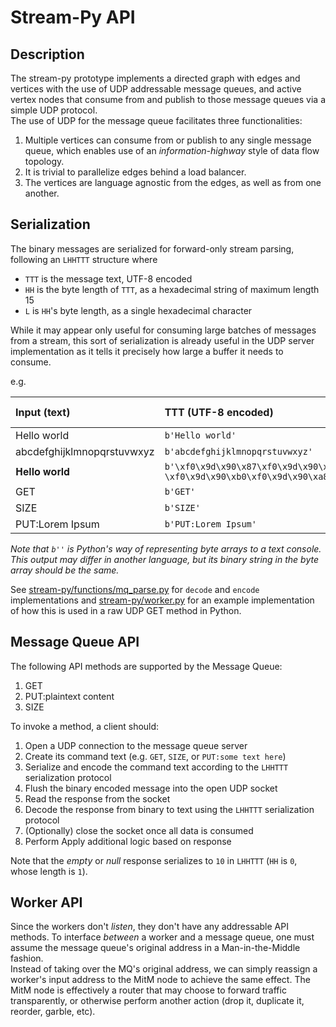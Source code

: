 # Stream-Py API

## Description
The stream-py prototype implements a directed graph with edges and vertices with the use of UDP addressable
message queues, and active vertex nodes that consume from and publish to those message queues via a simple
UDP protocol.  
The use of UDP for the message queue facilitates three functionalities:

1. Multiple vertices can consume from or publish to any single message queue, which enables use of
   an _information-highway_ style of data flow topology.
2. It is trivial to parallelize edges behind a load balancer.
3. The vertices are language agnostic from the edges, as well as from one another.

## Serialization
The binary messages are serialized for forward-only stream parsing, following
an `LHHTTT` structure where

 - `TTT` is the message text, UTF-8 encoded
 - `HH` is the byte length of `TTT`, as a hexadecimal string of maximum length 15
 - `L` is `HH`'s byte length, as a single hexadecimal character

While it may appear only useful for consuming large batches of messages from a stream, this sort
of serialization is already useful in the UDP server implementation as it tells it precisely how large
a buffer it needs to consume.


e.g. 

| Input (text) | TTT (UTF-8 encoded) | HH (hex) |  L (hex) | Output (to binary stream) |
| :-------     | :------             | :--| :-- | :--                       |
| Hello world | `b'Hello world'` | `b` | `1` | `b'1bHello world'` |
| abcdefghijklmnopqrstuvwxyz | `b'abcdefghijklmnopqrstuvwxyz'` | `1a` | `2` | `b'21aabcdefghijklmnopqrstuvwxyz'` |
| 𝐇𝐞𝐥𝐥𝐨 𝐰𝐨𝐫𝐥𝐝 | `b'\xf0\x9d\x90\x87\xf0\x9d\x90\x9e\xf0\x9d\x90\xa5\xf0\x9d\x90\xa5\xf0\x9d\x90\xa8 \xf0\x9d\x90\xb0\xf0\x9d\x90\xa8\xf0\x9d\x90\xab\xf0\x9d\x90\xa5\xf0\x9d\x90\x9d'` | `29` | `2` | `b'229\xf0\x9d\x90\x87\xf0\x9d\x90\x9e\xf0\x9d\x90\xa5\xf0\x9d\x90\xa5\xf0\x9d\x90\xa8 \xf0\x9d\x90\xb0\xf0\x9d\x90\xa8\xf0\x9d\x90\xab\xf0\x9d\x90\xa5\xf0\x9d\x90\x9d'` |
| GET | `b'GET'` | `3` | `1` | `b'13GET'` |
| SIZE | `b'SIZE'` | `4` | `1` | `b'14SIZE'` |
| PUT:Lorem Ipsum | `b'PUT:Lorem Ipsum'` | `f` | `1` | `b'1fPUT:Lorem Ipsum'` |


_Note that `b''` is Python's way of representing byte arrays to a text console. This output may differ in another language, but its binary string in the byte array should be the same._


See [stream-py/functions/mq_parse.py](https://github.com/Sendence/nisan/blob/master/stream-py/functions/mq_parse.py) for `decode` and `encode` implementations and [stream-py/worker.py](https://github.com/Sendence/nisan/blob/master/stream-py/worker.py#L59-L82) for an example implementation of how this is used in a raw UDP GET method in Python.

## Message Queue API
The following API methods are supported by the Message Queue:

1. GET
2. PUT:plaintext content
3. SIZE

To invoke a method, a client should:

1. Open a UDP connection to the message queue server
2. Create its command text (e.g. `GET`, `SIZE`, or `PUT:some text here`)
3. Serialize and encode the command text according to the `LHHTTT` serialization protocol
4. Flush the binary encoded message into the open UDP socket
5. Read the response from the socket
7. Decode the response from binary to text using the `LHHTTT` serialization protocol
8. (Optionally) close the socket once all data is consumed
9. Perform Apply additional logic based on response

Note that the _empty_ or _null_ response serializes to `10` in `LHHTTT` (`HH` is `0`, whose length is `1`).

## Worker API
Since the workers don't _listen_, they don't have any addressable API methods.
To interface _between_ a worker and a message queue, one must assume the message queue's original address
in a Man-in-the-Middle fashion.  
Instead of taking over the MQ's original address, we can simply reassign a worker's input address to
the MitM node to achieve the same effect. The MitM node is effectively a router that may choose to
forward traffic transparently, or otherwise perform another action (drop it, duplicate it, reorder, garble, etc).

